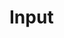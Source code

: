 # Input

<code src='./demo.tsx'></code>

<code src='./demo02.tsx'></code>

<code src='./demo03.tsx'></code>
